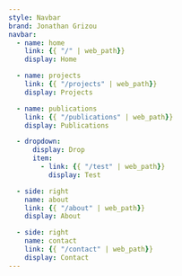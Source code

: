 ```yaml
---
style: Navbar
brand: Jonathan Grizou
navbar:
  - name: home
    link: {{ "/" | web_path}}
    display: Home

  - name: projects
    link: {{ "/projects" | web_path}}
    display: Projects

  - name: publications
    link: {{ "/publications" | web_path}}
    display: Publications

  - dropdown:
      display: Drop
      item:
        - link: {{ "/test" | web_path}}
          display: Test

  - side: right
    name: about
    link: {{ "/about" | web_path}}
    display: About

  - side: right
    name: contact
    link: {{ "/contact" | web_path}}
    display: Contact
---
```

